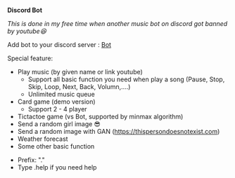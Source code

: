 **Discord Bot** 

*This is done in my free time when another music bot on discord got banned by youtube😆*

Add bot to your discord server : [Bot](https://discord.com/api/oauth2/authorize?client_id=854641854658510859&permissions=8&scope=bot%20applications.commands)

Special feature:
  + Play music (by given name or link youtube)
      - Support all basic function you need when play a song (Pause, Stop, Skip, Loop, Next, Back, Volumn,....)
      - Unlimited music queue
  + Card game (demo version)
      - Support 2 - 4 player
  + Tictactoe game (vs Bot, supported by minmax algorithm)
  + Send a random girl image 😎
  + Send a random image with GAN (https://thispersondoesnotexist.com)
  + Weather forecast 
  + Some other basic function

* Prefix: "."
* Type .help if you need help
